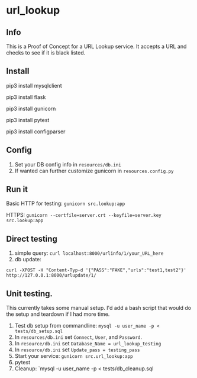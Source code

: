 # url_lookup

## Info
This is a Proof of Concept for a URL Lookup service. It accepts a URL and checks
to see if it is black listed.

## Install
pip3 install mysqlclient

pip3 install flask

pip3 install gunicorn

pip3 install pytest

pip3 install configparser

## Config
1. Set your DB config info in `resources/db.ini`
2. If wanted can further customize gunicorn in `resources.config.py`

## Run it
Basic HTTP for testing: `gunicorn src.lookup:app`

HTTPS: `gunicorn --certfile=server.crt --keyfile=server.key src.lookup:app`

## Direct testing
1. simple query: `curl localhost:8000/urlinfo/1/your_URL_here`
2. db update:

```
curl -XPOST -H "Content-Typ-d '{"PASS":"FAKE","urls":"test1,test2"}' http://127.0.0.1:8000/urlupdate/1/
```

## Unit testing.
This currently takes some manual setup. I'd add a bash script that would do the setup
and teardown if I had more time.

1. Test db setup from commandline: `mysql -u user_name -p < tests/db_setup.sql`
2. In `resources/db.ini` set `Connect`, `User`, and `Password`.
3. In `resource/db.ini` set `Database_Name = url_lookup_testing`
4. In `resource/db.ini` set `Update_pass = testing_pass`
5. Start your service: `gunicorn src.url_lookup:app`
6. pytest
7. Cleanup: `mysql -u user_name -p < tests/db_cleanup.sql
